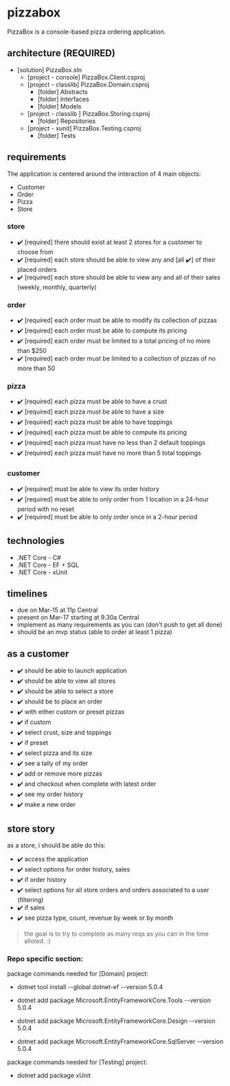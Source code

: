 # pizzabox

PizzaBox is a console-based pizza ordering application.

## architecture (REQUIRED)

- [solution] PizzaBox.sln
  - [project - console] PizzaBox.Client.csproj
  - [project - classlib] PizzaBox.Domain.csproj
    - [folder] Abstracts
    - [folder] Interfaces
    - [folder] Models
  - [project - classlib ] PizzaBox.Storing.csproj
    - [folder] Repositories
  - [project - xunit] PizzaBox.Testing.csproj
    - [folder] Tests

## requirements

The application is centered around the interaction of 4 main objects:

- Customer
- Order
- Pizza
- Store

### store

- ✔️ [required] there should exist at least 2 stores for a customer to choose from
- ✔️ [required] each store should be able to view any and [all ✔️] of their placed orders
- ✔️ [required] each store should be able to view any and all of their sales (weekly, monthly, quarterly)

### order

- ✔️ [required] each order must be able to modify its collection of pizzas
- ✔️ [required] each order must be able to compute its pricing
- ✔️ [required] each order must be limited to a total pricing of no more than $250
- ✔️ [required] each order must be limited to a collection of pizzas of no more than 50

### pizza

- ✔️ [required] each pizza must be able to have a crust
- ✔️ [required] each pizza must be able to have a size
- ✔️ [required] each pizza must be able to have toppings
- ✔️ [required] each pizza must be able to compute its pricing
- ✔️ [required] each pizza must have no less than 2 default toppings
- ✔️ [required] each pizza must have no more than 5 total toppings

### customer

- ✔️ [required] must be able to view its order history
- ✔️ [required] must be able to only order from 1 location in a 24-hour period with no reset
- ✔️ [required] must be able to only order once in a 2-hour period

## technologies

- .NET Core - C#
- .NET Core - EF + SQL
- .NET Core - xUnit

## timelines

- due on Mar-15 at 11p Central
- present on Mar-17 starting at 9.30a Central
- implement as many requirements as you can (don't push to get all done)
- should be an mvp status (able to order at least 1 pizza)

## as a customer

- ✔️ should be able to launch application
- ✔️ should be able to view all stores
- ✔️ should be able to select a store
- ✔️ should be to place an order
- ✔️ with either custom or preset pizzas
- ✔️ if custom
- ✔️ select crust, size and toppings
- ✔️ if preset
- ✔️ select pizza and its size
- ✔️ see a tally of my order
- ✔️ add or remove more pizzas
- ✔️ and checkout when complete with latest order
- ✔️ see my order history
- ✔️ make a new order

## store story

as a store, i should be able do this:

- ✔️ access the application
- ✔️ select options for order history, sales
- ✔️ if order history
- ✔️ select options for all store orders and orders associated to a user (filtering)
- ✔️ if sales
- ✔️ see pizza type, count, revenue by week or by month

> the goal is to try to complete as many reqs as you can in the time alloted. :)

### Repo specific section:

package commands needed for [Domain] project:

- dotnet tool install --global dotnet-ef --version 5.0.4

- dotnet add package Microsoft.EntityFrameworkCore.Tools --version 5.0.4
- dotnet add package Microsoft.EntityFrameworkCore.Design --version 5.0.4
- dotnet add package Microsoft.EntityFrameworkCore.SqlServer --version 5.0.4

package commands needed for [Testing] project:

- dotnet add package xUnit

